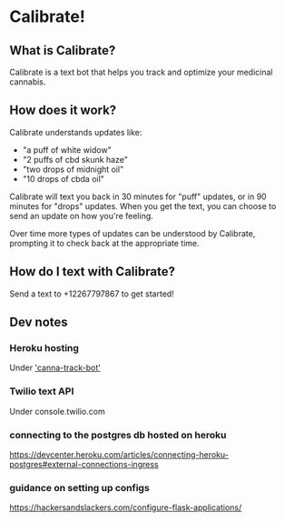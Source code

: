 # Calibrate!

## What is Calibrate?
Calibrate is a text bot that helps you track and optimize your medicinal cannabis.

## How does it work?
Calibrate understands updates like:

- "a puff of white widow"
- "2 puffs of cbd skunk haze"
- "two drops of midnight oil"
- "10 drops of cbda oil"

Calibrate will text you back in 30 minutes for "puff" updates, or in 90 minutes
for "drops" updates. When you get the text, you can choose to send an update on how you're feeling.

Over time more types of updates can be understood by Calibrate, prompting it to check back at the appropriate time.

## How do I text with Calibrate?
Send a text to +12267797867 to get started!

## Dev notes

### Heroku hosting
Under ['canna-track-bot'](https://dashboard.heroku.com/apps/canna-track-bot)

### Twilio text API
Under console.twilio.com

### connecting to the postgres db hosted on heroku
https://devcenter.heroku.com/articles/connecting-heroku-postgres#external-connections-ingress

### guidance on setting up configs
https://hackersandslackers.com/configure-flask-applications/
